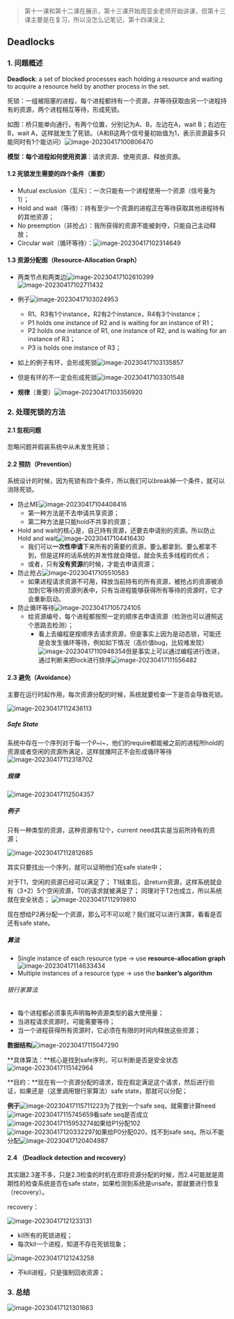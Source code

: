 > 第十一课和第十二课在展示，第十三课开始周亚金老师开始讲课，但第十三课主要是在复习，所以没怎么记笔记，第十四课没上

## Deadlocks

### 1. 问题概述

**Deadlock**: a set of blocked processes each holding a resource and waiting to acquire a resource held by another process in the set.

死锁：一组被阻塞的进程，每个进程都持有一个资源，并等待获取由另一个进程持有的资源，两个进程相互等待，形成死锁。

如图：桥只能单向通行，有两个位置，分别记为A、B，左边在A，wait B；右边在B，wait A，这样就发生了死锁。（A和B这两个信号量初始值为1，表示资源最多只能同时有1个能访问）![image-20230417100806470](../img/4.13/image-20230417100806470.png)

**模型：每个进程如何使用资源**：请求资源、使用资源、释放资源。

#### 1.2 死锁发生需要的四个条件（重要）

- Mutual exclusion（互斥）：一次只能有一个进程使用一个资源（信号量为1）；
- Hold and wait（等待）：持有至少一个资源的进程正在等待获取其他进程持有的其他资源；
- No preemption（非抢占）：我所获得的资源不能被剥夺，只能自己主动释放；
- Circular wait（循环等待）：![image-20230417102314649](../img/4.13/image-20230417102314649.png)

#### 1.3 资源分配图（Resource-Allocation Graph）

- 两类节点和两类边![image-20230417102610399](../img/4.13/image-20230417102610399.png)![image-20230417102711432](../img/4.13/image-20230417102711432.png)

- 例子![image-20230417103024953](../img/4.13/image-20230417103024953.png)
  - R1、R3有1个instance，R2有2个instance，R4有3个instance；
  -  P1 holds one instance of R2 and is waiting for an instance of R1；
  -  P2 holds one instance of R1, one instance of R2, and is waiting for an instance of R3；
  -  P3 is holds one instance of R3；

- 如上的例子有环，会形成死锁![image-20230417103135857](../img/4.13/image-20230417103135857.png)

- 但是有环的不一定会形成死锁![image-20230417103301548](../img/4.13/image-20230417103301548.png)

- **规律**（重要）![image-20230417103356920](../img/4.13/image-20230417103356920.png)

### 2. 处理死锁的方法

#### 2.1 忽视问题

忽略问题并假装系统中从未发生死锁；

#### 2.2 预防（Prevention）

系统设计的时候，因为死锁有四个条件，所以我们可以break掉一个条件，就可以消除死锁。

- 防止ME![image-20230417104408416](../img/4.13/image-20230417104408416.png)
  - 第一种方法是不去申请共享资源；
  - 第二种方法是只能hold不共享的资源；
- Hold and wait的核心是，自己持有资源，还要去申请别的资源。所以防止Hold and wait![image-20230417104416430](../img/4.13/image-20230417104416430.png)
  - 我们可以**一次性申请**下来所有的需要的资源，要么都拿到、要么都拿不到，但是这样的话系统的并发性就会降低，就会失去多线程的优点；
  - 或者，只有**没有资源**的时候，才能去申请资源；
- 防止抢占![image-20230417105510583](../img/4.13/image-20230417105510583.png)
  - 如果进程请求资源不可用，释放当前持有的所有资源，被抢占的资源被添加到它等待的资源列表中，只有当进程能够获得所有等待的资源时，它才会重新启动。
- 防止循环等待![image-20230417105724105](../img/4.13/image-20230417105724105.png)
  - 给资源编号，每个进程都按照一定的顺序去申请资源（检测也可以遵照这个思路去检测）；
    - 看上去编程是按顺序去请求资源，但是事实上因为是动态锁，可能还是会发生循环等待，例如如下情况（高价值bug，比较难发现）![image-20230417110948354](../img/4.13/image-20230417110948354.png)但是事实上可以通过编程进行改进，通过判断来把lock进行排序![image-20230417111556482](../img/4.13/image-20230417111556482.png)

#### 2.3 避免（Avoidance）

主要在运行时起作用，每次资源分配的时候，系统就要检查一下是否会导致死锁。

![image-20230417112436113](../img/4.13/image-20230417112436113.png)

##### Safe State

系统中存在一个序列对于每一个P~i~，他们的require都能被之前的进程所hold的资源或者空闲的资源所满足，这样就播阿正不会形成循环等待![image-20230417112318702](../img/4.13/image-20230417112318702.png)

##### 规律

![image-20230417112504357](../img/4.13/image-20230417112504357.png)

##### 例子

只有一种类型的资源，这种资源有12个，current need其实是当前所持有的资源；

![image-20230417112812685](../img/4.13/image-20230417112812685.png)

其实只要找出一个序列，就可以证明他们在safe state中；

对于T1，空闲的资源已经可以满足了；
T1结束后，会return资源，这样系统就会有（3+2）5个空闲资源，T0的请求就被满足了；
同理对于T2也成立，所以系统就在安全状态；
![image-20230417112919810](../img/4.13/image-20230417112919810.png)

现在想给P2再分配一个资源，那么可不可以呢？我们就可以进行演算，看看是否还有safe state。

##### 算法

- Single instance of each resource type -> use **resource-allocation graph**![image-20230417114633434](../img/4.13/image-20230417114633434.png)
- Multiple instances of a resource type -> use the **banker’s algorithm**

###### 银行家算法

- 每个进程都必须事先声明每种资源类型的最大使用量；
- 当进程请求资源时，可能需要等待；
- 当一个进程获得所有资源时，它必须在有限的时间内释放这些资源；

**数据结构**![image-20230417115047290](../img/4.13/image-20230417115047290.png)

**具体算法：**核心是找到safe序列，可以判断是否是安全状态![image-20230417115142964](../img/4.13/image-20230417115142964.png)

**目的：**现在有一个资源分配的请求，现在假定满足这个请求，然后进行验证，如果还是（这里调用银行家算法）safe state，那就可以分配；

**例子**![image-20230417115711223](../img/4.13/image-20230417115711223.png)为了找到一个safe seq，就需要计算need![image-20230417115745659](../img/4.13/image-20230417115745659.png)看safe seq是否成立![image-20230417115953274](../img/4.13/image-20230417115953274.png)如果给P1分配102![image-20230417120332297](../img/4.13/image-20230417120332297.png)如果给P0分配020，找不到safe seq，所以不能分配![image-20230417120404987](../img/4.13/image-20230417120404987.png)

#### 2.4 （Deadlock detection and recovery）

其实跟2.3差不多，只是2.3检查的时机在即将资源分配的时候，而2.4可能就是周期性的检查系统是否在safe state，如果检测到系统是unsafe，那就要进行恢复（recovery）。

recovery：

![image-20230417121233131](../img/4.13/image-20230417121233131.png)

- kil所有的死锁进程；
- 每次kil一个进程，知道不存在死锁现象；

![image-20230417121243258](../img/4.13/image-20230417121243258.png)

- 不kill进程，只是强制回收资源；

### 3. 总结

![image-20230417121301663](../img/4.13/image-20230417121301663.png)
